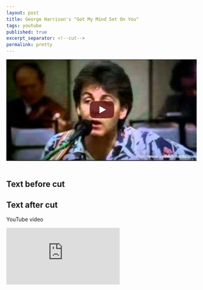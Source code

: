 ```yaml
---
layout: post
title: George Harrison's "Got My Mind Set On You"
tags: youtube
published: true
excerpt_separator: <!--cut-->
permalink: pretty
---
```


![Header image](assets/2020-11-07-test-yt-template/pm.jpg)
<img src="assets/plug.png" style="height: 0; width: 0;">

## Text before cut

<!--cut-->

## Text after cut


YouTube video
<iframe style="width=100%; height=auto" src="https://www.youtube.com/embed/6ZwjdGSqO0k" frameborder="0" allow="accelerometer; autoplay; clipboard-write; encrypted-media; gyroscope; picture-in-picture" allowfullscreen></iframe>